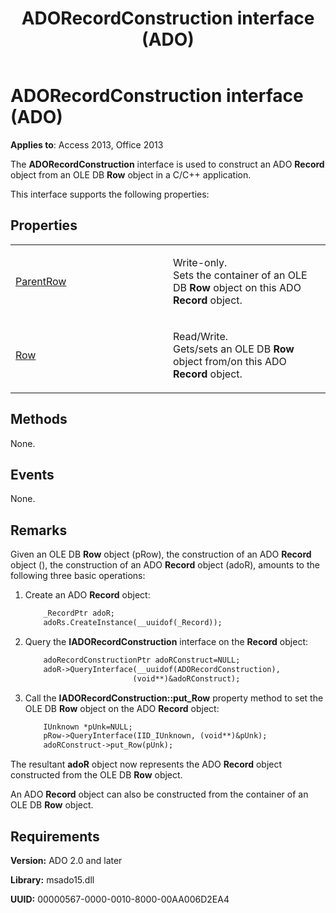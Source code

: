 ﻿---
title: ADORecordConstruction interface (ADO)
TOCTitle: ADORecordConstruction interface (ADO)
ms:assetid: 3f0afbdb-f1c4-e44e-7c0f-a0c4cee554a7
ms:mtpsurl: https://msdn.microsoft.com/library/JJ249175(v=office.15)
ms:contentKeyID: 48544387
ms.date: 09/18/2015
mtps_version: v=office.15
---

# ADORecordConstruction interface (ADO)


**Applies to**: Access 2013, Office 2013

The **ADORecordConstruction** interface is used to construct an ADO **Record** object from an OLE DB **Row** object in a C/C++ application.

This interface supports the following properties:

## Properties

<table>
<colgroup>
<col style="width: 50%" />
<col style="width: 50%" />
</colgroup>
<tbody>
<tr class="odd">
<td><p><a href="parentrow-property-ado.md">ParentRow</a></p></td>
<td><p>Write-only.<br />
Sets the container of an OLE DB <strong>Row</strong> object on this ADO <strong>Record</strong> object.</p></td>
</tr>
<tr class="even">
<td><p><a href="row-property-ado.md">Row</a></p></td>
<td><p>Read/Write.<br />
Gets/sets an OLE DB <strong>Row</strong> object from/on this ADO <strong>Record</strong> object.</p></td>
</tr>
</tbody>
</table>


## Methods

None.

## Events

None.

## Remarks

Given an OLE DB **Row** object (pRow), the construction of an ADO **Record** object (), the construction of an ADO **Record** object (adoR), amounts to the following three basic operations:

1.  Create an ADO **Record** object:
    
    ```vb
        _RecordPtr adoR;
        adoRs.CreateInstance(__uuidof(_Record));
    ```

2.  Query the **IADORecordConstruction** interface on the **Record** object:
    
    ```vb
        adoRecordConstructionPtr adoRConstruct=NULL;
        adoR->QueryInterface(__uuidof(ADORecordConstruction),
                            (void**)&adoRConstruct);
    ```

3.  Call the **IADORecordConstruction::put\_Row** property method to set the OLE DB **Row** object on the ADO **Record** object:
    
    ```vb
        IUnknown *pUnk=NULL;
        pRow->QueryInterface(IID_IUnknown, (void**)&pUnk);
        adoRConstruct->put_Row(pUnk);
    ```
    
The resultant **adoR** object now represents the ADO **Record** object constructed from the OLE DB **Row** object.

An ADO **Record** object can also be constructed from the container of an OLE DB **Row** object.

## Requirements

**Version:** ADO 2.0 and later

**Library:** msado15.dll

**UUID:** 00000567-0000-0010-8000-00AA006D2EA4

